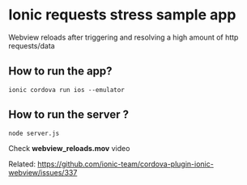 # Ionic requests stress sample app

Webview reloads after triggering and resolving a high amount of http requests/data 

## How to run the app?

    ionic cordova run ios --emulator

## How to run the server ?

    node server.js



Check <b>webview_reloads.mov</b> video

Related: https://github.com/ionic-team/cordova-plugin-ionic-webview/issues/337